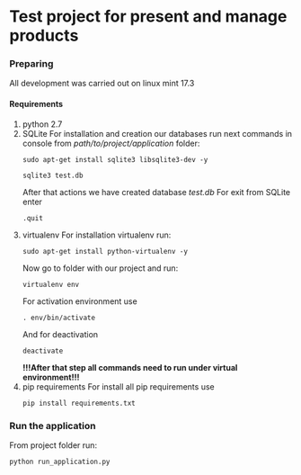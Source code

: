 # Test project for present and manage products

### Preparing
All development was carried out on linux mint 17.3

#### Requirements
1) python 2.7
2) SQLite
    For installation and creation our databases run next commands in console from _path/to/project/application_ folder:
    ```
    sudo apt-get install sqlite3 libsqlite3-dev -y
    ```
    ```
    sqlite3 test.db
    ```
    After that actions we have created database _test.db_
    For exit from SQLite enter 
    ```
    .quit
    ```
3) virtualenv
    For installation virtualenv run:
    ```
    sudo apt-get install python-virtualenv -y
    ```
    Now go to folder with our project and run:
    ```
    virtualenv env
    ```
    For activation environment use 
    ```
    . env/bin/activate
    ```
    And for deactivation
    ```
    deactivate
    ```
    **!!!After that step all commands need to run under virtual environment!!!**
4) pip requirements
    For install all pip requirements use
    ```
    pip install requirements.txt
    ```

### Run the application
From project folder run:
```
python run_application.py
```
